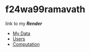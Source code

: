 # f24wa99ramavath
link to my ***Render***
* [My Data](https://f24wa99ramavath.onrender.com/mydata)
* [Users](https://f24wa99ramavath.onrender.com/users)
* [Computation](https://f24wa99ramavath.onrender.com/computation)

